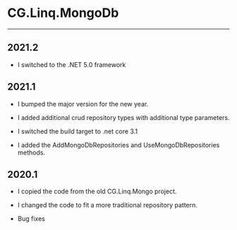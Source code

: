 # CG.Linq.MongoDb
---

## 2021.2

* I switched to the .NET 5.0 framework

## 2021.1

* I bumped the major version for the new year.

* I added additional crud repository types with additional type parameters.

* I switched the build target to .net core 3.1

* I added the AddMongoDbRepositories and UseMongoDbRepositories methods.

## 2020.1

* I copied the code from the old CG.Linq.Mongo project.

* I changed the code to fit a more traditional repository pattern.

* Bug fixes

